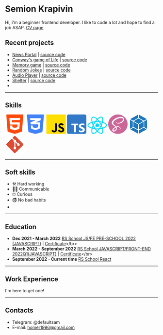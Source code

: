 # Semion Krapivin 

Hi, i'm a beginner frontend developer. I like to code a lot and hope to find a job ASAP.
[CV page](https://s4mm4ael.github.io/rsschool-cv/)

## Recent projects
* [News Portal](https://thelastandrew.github.io/migration-to-ts/) | [source code]()
* [Conway's game of Life](https://thelastandrew.github.io/game-of-life/) | [source code]()
* [Memory game](https://thelastandrew.github.io/memory-game/) | [source code]()
* [Random Jokes](https://thelastandrew.github.io/random-jokes/) | [source code]()
* [Audio Player](https://thelastandrew.github.io/audio-player/) | [source code]()
* [Shelter](https://thelastandrew.github.io/shelter/pages/main/) | [source code]()
* 
---
## Skills
![](./assets/html-5.png) ![](./assets/css-3.png) ![](./assets/js.png) ![](./assets/typescript.png) ![](./assets/react.png) ![](./assets/sass.png) ![](./assets/webpack.png) ![](./assets/git.png)

---
## Soft skills
* ⚒️ Hard working
* 🤝🏼 Communicable
* 🤓 Curious
* 🚭 No bad habits
* 
---
## Education
- **Dec 2021 - March 2022** [RS School JS/FE PRE-SCHOOL 2022 (JAVASCRIPT)](https://rs.school/js-stage0/) | [Certificate]([https://app.rs.school/certificate/1pasast8](https://app.rs.school/certificate/2dyswcow))</br>
- **March 2022 - September 2022** [RS School JAVASCRIPT/FRONT-END 2022Q1(JAVASCRIPT)](https://rs.school/js/) | [Certificate]([https://app.rs.school/certificate/28bkk1n9](https://app.rs.school/certificate/pkyem0t4))</br>
- **September 2022 - Current time** [RS School React](https://rs.school/react/)
---
## Work Experience
I'm here to get one!

---
## Contacts
* Telegram: @defaultsam
* E-mail: homer1996@gmail.com
